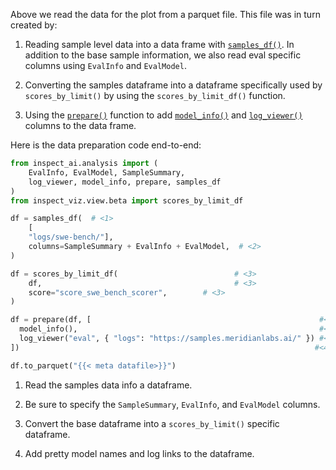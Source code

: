 Above we read the data for the plot from a parquet file. This file was in turn created by:

1. Reading sample level data into a data frame with [`samples_df()`](https://inspect.aisi.org.uk/reference/inspect_ai.analysis.html#evals_df). In addition to the base sample information, we also read eval specific columns using `EvalInfo` and `EvalModel`.

2. Converting the samples dataframe into a dataframe specifically used by `scores_by_limit()` by using the `scores_by_limit_df()` function.

3. Using the [`prepare()`](https://inspect.aisi.org.uk/reference/inspect_ai.analysis.html#prepare) function to add [`model_info()`](https://inspect.aisi.org.uk/reference/inspect_ai.analysis.html#model_info) and [`log_viewer()`](https://inspect.aisi.org.uk/reference/inspect_ai.analysis.html#model_info) columns to the data frame.

Here is the data preparation code end-to-end:

```python
from inspect_ai.analysis import (
    EvalInfo, EvalModel, SampleSummary,
    log_viewer, model_info, prepare, samples_df
)
from inspect_viz.view.beta import scores_by_limit_df

df = samples_df(  # <1>
    [
    "logs/swe-bench/"],
    columns=SampleSummary + EvalInfo + EvalModel,  # <2>
)

df = scores_by_limit_df(                          # <3>
    df,                                           # <3>
    score="score_swe_bench_scorer",        # <3>
)

df = prepare(df, [                                                   #<4>
  model_info(),                                                      #<4>
  log_viewer("eval", { "logs": "https://samples.meridianlabs.ai/" }) #<4>
])                                                                  #<4>

df.to_parquet("{{< meta datafile>}}")
```

1. Read the samples data info a dataframe.

2. Be sure to specify the `SampleSummary`, `EvalInfo`, and `EvalModel` columns.

3. Convert the base dataframe into a `scores_by_limit()` specific dataframe.

4. Add pretty model names and log links to the dataframe.

